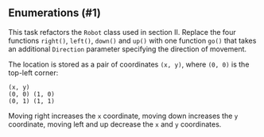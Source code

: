## Enumerations (#1)

This task refactors the `Robot` class used in section II. Replace the four
functions `right()`, `left()`, `down()` and `up()`  with one function `go()`
that takes an additional `Direction` parameter specifying the direction of
movement.

The location is stored as a pair of coordinates `(x, y)`, where `(0, 0)` is the
top-left corner:

```
(x, y)
(0, 0) (1, 0)
(0, 1) (1, 1)
```

Moving right increases the `x` coordinate, moving down increases the `y`
coordinate, moving left and up decrease the `x` and `y` coordinates.
